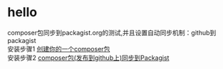 # hello
composer包同步到packagist.org的测试,并且设置自动同步机制：github到packagist    
安装步骤1 [创建你的一个composer包](https://blog.csdn.net/whq19890827/article/details/79692208)     
安装步骤2 [composer包(发布到github上)同步到Packagist](https://blog.csdn.net/whq19890827/article/details/79705531)  
  